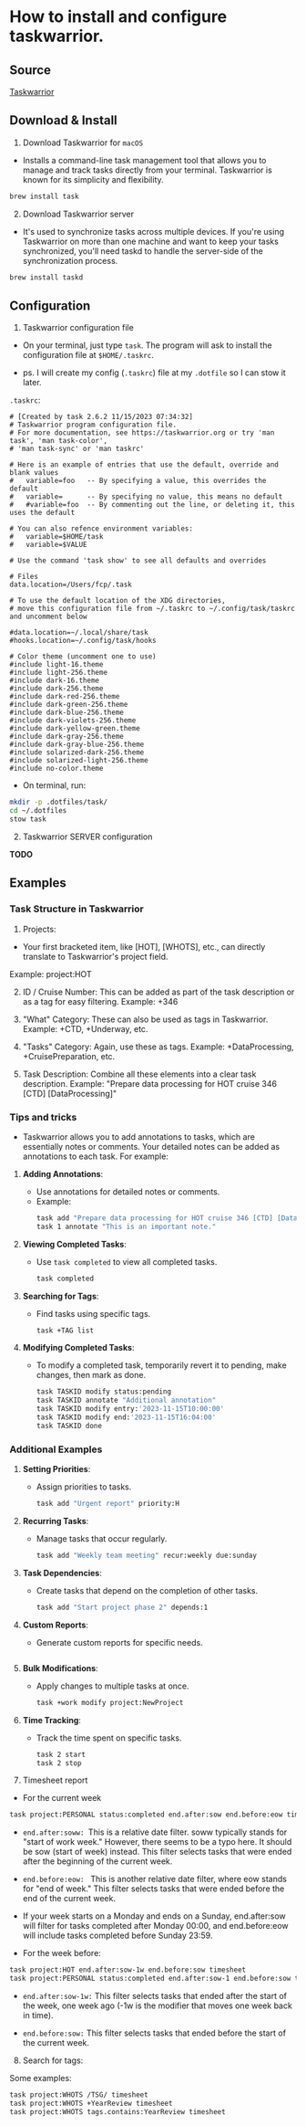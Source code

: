 # How to install and configure taskwarrior.

## Source 

[Taskwarrior](https://taskwarrior.org/download/)


## Download & Install

1. Download Taskwarrior for `macOS`

- Installs a command-line task management tool that
allows you to manage and track tasks directly from your terminal. Taskwarrior
is known for its simplicity and flexibility.

```sh 
brew install task
```

2. Download Taskwarrior server

- It's used to synchronize tasks across multiple devices. If you're using
Taskwarrior on more than one machine and want to keep your tasks synchronized,
you'll need taskd to handle the server-side of the synchronization process. 

```sh 
brew install taskd
```


<!-- 3. Download Taskshell -->
<!---->
<!-- - installs Taskshell (tasksh), an interactive shell for Taskwarrior. It -->
<!-- provides an immersive environment for managing your tasks and can be useful for -->
<!-- batch operations or when you prefer to work in a dedicated task management -->
<!-- environment. -->
<!---->
<!-- ``` sh  -->
<!-- brew install tasksh: -->
<!-- ``` -->


<!-- 4. Download Timewarrior -->
<!---->
<!---->
<!-- - Timewarrior is a command line time tracking application, which allows you to -->
<!-- record time spent on activities. You may be tracking your time for curiosity, -->
<!-- or because your work requires it. At its simplest, you tell it to start and -->
<!-- stop tracking time ([Timewarrior](https://timewarrior.net/docs/what/)) -->
<!---->
<!-- ```sh  -->
<!-- brew install timewarrior -->
<!-- ``` -->



## Configuration
1. Taskwarrior configuration file


- On your terminal, just type `task`. The program will ask to install the
configuration file at `$HOME/.taskrc`.

- ps. I will create my config (`.taskrc`) file at my `.dotfile` so I can stow
it later.

`.taskrc`: 

```.taskrc
# [Created by task 2.6.2 11/15/2023 07:34:32]
# Taskwarrior program configuration file.
# For more documentation, see https://taskwarrior.org or try 'man task', 'man task-color',
# 'man task-sync' or 'man taskrc'

# Here is an example of entries that use the default, override and blank values
#   variable=foo   -- By specifying a value, this overrides the default
#   variable=      -- By specifying no value, this means no default
#   #variable=foo  -- By commenting out the line, or deleting it, this uses the default

# You can also refence environment variables:
#   variable=$HOME/task
#   variable=$VALUE

# Use the command 'task show' to see all defaults and overrides

# Files
data.location=/Users/fcp/.task

# To use the default location of the XDG directories,
# move this configuration file from ~/.taskrc to ~/.config/task/taskrc and uncomment below

#data.location=~/.local/share/task
#hooks.location=~/.config/task/hooks

# Color theme (uncomment one to use)
#include light-16.theme
#include light-256.theme
#include dark-16.theme
#include dark-256.theme
#include dark-red-256.theme
#include dark-green-256.theme
#include dark-blue-256.theme
#include dark-violets-256.theme
#include dark-yellow-green.theme
#include dark-gray-256.theme
#include dark-gray-blue-256.theme
#include solarized-dark-256.theme
#include solarized-light-256.theme
#include no-color.theme

```

- On terminal, run:

```sh 
mkdir -p .dotfiles/task/
cd ~/.dotfiles
stow task
```



2. Taskwarrior SERVER configuration

**TODO**

## Examples


### Task Structure in Taskwarrior
1. Projects:
- Your first bracketed item, like [HOT], [WHOTS], etc., can directly translate to
Taskwarrior's project field. 

Example: project:HOT

2. ID / Cruise Number:
This can be added as part of the task description or as a tag for easy filtering.
Example: +346

3. "What" Category:
These can also be used as tags in Taskwarrior.
Example: +CTD, +Underway, etc.

4. "Tasks" Category:
Again, use these as tags.
Example: +DataProcessing, +CruisePreparation, etc.

5. Task Description:
Combine all these elements into a clear task description.
Example: "Prepare data processing for HOT cruise 346 [CTD] [DataProcessing]"

### Tips and tricks 

- Taskwarrior allows you to add annotations to tasks, which are essentially notes
or comments. Your detailed notes can be added as annotations to each task. For
example:

1. **Adding Annotations**: 
   - Use annotations for detailed notes or comments.
   - Example:
     ```sh
     task add "Prepare data processing for HOT cruise 346 [CTD] [DataProcessing]" project:HOT +346 +CTD +DataProcessing
     task 1 annotate "This is an important note."
     ```

2. **Viewing Completed Tasks**: 
   - Use `task completed` to view all completed tasks.
     ```sh
     task completed
     ```

3. **Searching for Tags**: 
   - Find tasks using specific tags.
     ```sh
     task +TAG list
     ```

4. **Modifying Completed Tasks**: 
   - To modify a completed task, temporarily revert it to pending, make changes, then mark as done.
     ```sh
     task TASKID modify status:pending
     task TASKID annotate "Additional annotation"
     task TASKID modify entry:'2023-11-15T10:00:00'
     task TASKID modify end:'2023-11-15T16:04:00'
     task TASKID done
     ```

### Additional Examples

1. **Setting Priorities**:
   - Assign priorities to tasks.
     ```sh
     task add "Urgent report" priority:H
     ```

2. **Recurring Tasks**:
   - Manage tasks that occur regularly.
     ```sh
     task add "Weekly team meeting" recur:weekly due:sunday
     ```

3. **Task Dependencies**:
   - Create tasks that depend on the completion of other tasks.
     ```sh
     task add "Start project phase 2" depends:1
     ```

4. **Custom Reports**:
   - Generate custom reports for specific needs.
     ```sh
     ```

5. **Bulk Modifications**:
   - Apply changes to multiple tasks at once.
     ```sh
     task +work modify project:NewProject
     ```

6. **Time Tracking**:
   - Track the time spent on specific tasks.
     ```sh
     task 2 start
     task 2 stop
     ```



7. Timesheet report

- For the current week
```sh 
task project:PERSONAL status:completed end.after:sow end.before:eow timesheet
```
- `end.after:soww: `This is a relative date filter. soww typically stands for
"start of work week." However, there seems to be a typo here. It should be sow
(start of week) instead. This filter selects tasks that were ended after the
beginning of the current week.

- `end.before:eow: ` This is another relative date filter, where eow stands for "end
of week." This filter selects tasks that were ended before the end of the
current week.

- If your week starts on a Monday and ends on a Sunday, end.after:sow will
filter for tasks completed after Monday 00:00, and end.before:eow will include
tasks completed before Sunday 23:59.

- For the week before:

```sh 
task project:HOT end.after:sow-1w end.before:sow timesheet
task project:PERSONAL status:completed end.after:sow-1 end.before:sow timesheet
```
- `end.after:sow-1w:` This filter selects tasks that ended after the start of
the week, one week ago (-1w is the modifier that moves one week back in time).

- `end.before:sow:`  This filter selects tasks that ended before the start of
the current week.


8. Search for tags:

Some examples: 

```sh 
task project:WHOTS /TSG/ timesheet
task project:WHOTS +YearReview timesheet
task project:WHOTS tags.contains:YearReview timesheet
```


